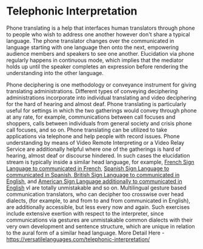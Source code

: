 <h1>Telephonic Interpretation</h1>
Phone translating is a help that interfaces human translators through phone to people who wish to address one another however don't share a typical language. The phone translator changes over the communicated in language starting with one language then onto the next, empowering audience members and speakers to see one another. Elucidation via phone regularly happens in continuous mode, which implies that the mediator holds up until the speaker completes an expression before rendering the understanding into the other language. 

Phone deciphering is one methodology or conveyance instrument for giving translating administrations. Different types of conveying deciphering administrations incorporate into individual translating and video deciphering for the hard of hearing and almost deaf. Phone translating is particularly useful for settings in which the two gatherings would convey through phone at any rate, for example, communications between call focuses and shoppers, calls between individuals from general society and crisis phone call focuses, and so on. Phone translating can be utilized to take applications via telephone and help people with record issues. Phone understanding by means of Video Remote Interpreting or a Video Relay Service are additionally helpful where one of the gatherings is hard of hearing, almost deaf or discourse hindered. In such cases the elucidation stream is typically inside a similar head language, for example, <a href="https://versatilelanguages.com/telephonic-interpretation/">French Sign Language  to communicated in French</a>, <a href="https://versatilelanguages.com//">Spanish Sign Language  to communicated in Spanish</a>,<a href="https://versatilelanguages.com/telephonic-interpretation/"> British Sign Language  to communicated in English</a>, and <a href="https://versatilelanguages.com/american-sign-language/">American Sign Language  additionally to communicated in English</a> vl  are totally unmistakable and so on. Multilingual gesture based communication translators, who can decipher too crosswise over head dialects, (for example, to and from  to and from communicated in English), are additionally accessible, but less every now and again. Such exercises include extensive exertion with respect to the interpreter, since communications via gestures are unmistakable common dialects with their very own development and sentence structure, which are unique in relation to the aural form of a similar head language.
More Detail Here - <a href="https://versatilelanguages.com/telephonic-interpretation/">https://versatilelanguages.com/telephonic-interpretation/</a>
